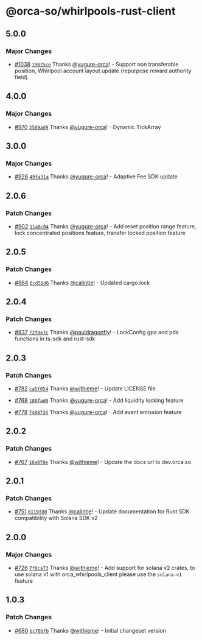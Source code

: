# @orca-so/whirlpools-rust-client

## 5.0.0

### Major Changes

- [#1038](https://github.com/orca-so/whirlpools/pull/1038) [`19875ce`](https://github.com/orca-so/whirlpools/commit/19875ce6595c7e15ad07cd2ede3966b05d34ab62) Thanks [@yugure-orca](https://github.com/yugure-orca)! - Support non transferable position, Whirlpool account layout update (repurpose reward authority field)

## 4.0.0

### Major Changes

- [#970](https://github.com/orca-so/whirlpools/pull/970) [`2509ad9`](https://github.com/orca-so/whirlpools/commit/2509ad9d9894a38c922e6e84a6a3a9de5e9ccd2d) Thanks [@yugure-orca](https://github.com/yugure-orca)! - Dynamic TickArray

## 3.0.0

### Major Changes

- [#926](https://github.com/orca-so/whirlpools/pull/926) [`49fa31a`](https://github.com/orca-so/whirlpools/commit/49fa31a042254c4f4a7c16594344f66e9c208c2b) Thanks [@yugure-orca](https://github.com/yugure-orca)! - Adaptive Fee SDK update

## 2.0.6

### Patch Changes

- [#902](https://github.com/orca-so/whirlpools/pull/902) [`11a8c04`](https://github.com/orca-so/whirlpools/commit/11a8c0420da5f6cf4cde26f82216bef5a703c2ea) Thanks [@yugure-orca](https://github.com/yugure-orca)! - Add reset position range feature, lock concentrated positions feature, transfer locked position feature

## 2.0.5

### Patch Changes

- [#884](https://github.com/orca-so/whirlpools/pull/884) [`6cd51d6`](https://github.com/orca-so/whirlpools/commit/6cd51d64de8fe0f310c1bf2f3a5e659a68c426d0) Thanks [@calintje](https://github.com/calintje)! - Updated cargo.lock

## 2.0.4

### Patch Changes

- [#837](https://github.com/orca-so/whirlpools/pull/837) [`72f0e7c`](https://github.com/orca-so/whirlpools/commit/72f0e7c7effcbafefec2df67b0422111acfc3259) Thanks [@pauldragonfly](https://github.com/pauldragonfly)! - LockConfig gpa and pda functions in ts-sdk and rust-sdk

## 2.0.3

### Patch Changes

- [#782](https://github.com/orca-so/whirlpools/pull/782) [`ca5f054`](https://github.com/orca-so/whirlpools/commit/ca5f054066d34943eefe72228b442525e849eaeb) Thanks [@wjthieme](https://github.com/wjthieme)! - Update LICENSE file

- [#768](https://github.com/orca-so/whirlpools/pull/768) [`188fad0`](https://github.com/orca-so/whirlpools/commit/188fad03422a55369f1ad50278c59030b786fc72) Thanks [@yugure-orca](https://github.com/yugure-orca)! - Add liquidity locking feature

- [#778](https://github.com/orca-so/whirlpools/pull/778) [`7488726`](https://github.com/orca-so/whirlpools/commit/748872685428e0dd6a12b16091d31f9882f91541) Thanks [@yugure-orca](https://github.com/yugure-orca)! - Add event emission feature

## 2.0.2

### Patch Changes

- [#767](https://github.com/orca-so/whirlpools/pull/767) [`16e070e`](https://github.com/orca-so/whirlpools/commit/16e070e3f7099fcc653c791940d6f40b8472c9b2) Thanks [@wjthieme](https://github.com/wjthieme)! - Update the docs url to dev.orca.so

## 2.0.1

### Patch Changes

- [#751](https://github.com/orca-so/whirlpools/pull/751) [`6119f80`](https://github.com/orca-so/whirlpools/commit/6119f8006e10d49f0dffa7d0dd7d8d8b2cc079cf) Thanks [@calintje](https://github.com/calintje)! - Update documentation for Rust SDK compatibility with Solana SDK v2

## 2.0.0

### Major Changes

- [#726](https://github.com/orca-so/whirlpools/pull/726) [`7f0ca73`](https://github.com/orca-so/whirlpools/commit/7f0ca73f49ce8354bb9156bba326cd5d9e93d665) Thanks [@wjthieme](https://github.com/wjthieme)! - Add support for solana v2 crates, to use solana v1 with orca_whirlpools_client please use the `solana-v1` feature

## 1.0.3

### Patch Changes

- [#680](https://github.com/orca-so/whirlpools/pull/680) [`bc70bfb`](https://github.com/orca-so/whirlpools/commit/bc70bfb40068bb13282a92a7b36f501429470b27) Thanks [@wjthieme](https://github.com/wjthieme)! - Initial changeset version
